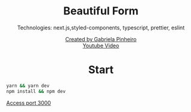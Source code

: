 <h1 align=center>Beautiful Form</h1>
<p align=center>
Technologies: next.js,styled-components, typescript, prettier, eslint
</p>
<p align=center>
<a href="https://www.youtube.com/channel/UCgMbExqiFFPza79dyMsuugw">
Created by Gabriela Pinheiro
</a>
<br />
<a href="https://www.youtube.com/watch?v=OR8ySydmqLQ">Youtube Video<a/>
<a>
</p>

<h1 align=center>Start</h1>

```bash
yarn && yarn dev
npm install && npm dev
```

<a href="http://localhost:3000">Access port 3000</a>
